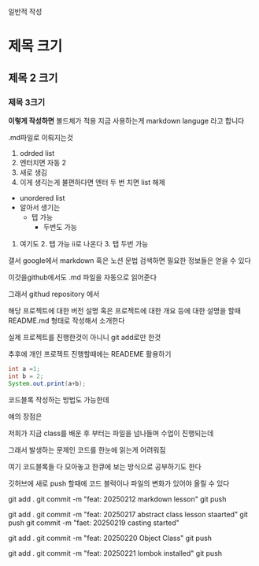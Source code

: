 일반적 작성
# 제목 크기
## 제목 2 크기
### 제목 3크기

__이렇게 작성하면__ 볼드체가 적용
지금 사용하는게 markdown languge 라고 합니다

.md파일로 이뤄지는것

1. odrded list
2. 엔터치면 자동 2
3. 새로 생김
4. 이게 생긱는게 불편하다면
엔터 두 번 치면 list 해제

- unordered list
- 알아서 생기는
  - 텝 가능
    - 두번도 가능

1. 여기도 
   2.   탭 가능 ii로 나온다
      3. 탭 두번 가능

갤서 google에서
markdown 혹은 노션 문법 검색하면
필요한 정보들은 얻을 수 있다

이것을github에서도 .md 파일을
자동으로 읽어준다

그래서 githud repository 에서

해당 프로젝트에 대한 버전 설명
혹은 프로젝트에 대한 개요
등에 대한 설명을 할때
README.md 형태로 작성해서 소개한다

실제 프로젝트를 진행한것이 아니니
git add로만 한것

추후에 개인 프로젝트 진행할때에는 
    READEME 활용하기

```java
int a =1;
int b = 2;
System.out.print(a+b);


```
코드블록 작성하는 방법도 가능한데

얘의 장점은

저희가 지금 class를 배운 후 부터는
파일을 넘나들며 수업이 진행되는데

그래서 발생하는 문제인 코드를 한눈에 읽는게 어려워짐

여기 코드블록들 다 모아놓고
한큐에 보는 방식으로 공부하기도 한다

깃허브에 새로  push 할때에
코드 블럭이나 파일의 변화가 있어야 올릴 수 있다

git add .
git commit -m "feat: 20250212 markdown lesson"
git push

git add .
git commit -m "feat: 20250217 abstract class lesson staarted"
git push
git commit -m "faet: 20250219 casting started"

git add .
git commit -m "feat: 20250220 Object Class"
git push

git add .
git commit -m "feat: 20250221 lombok installed"
git push
